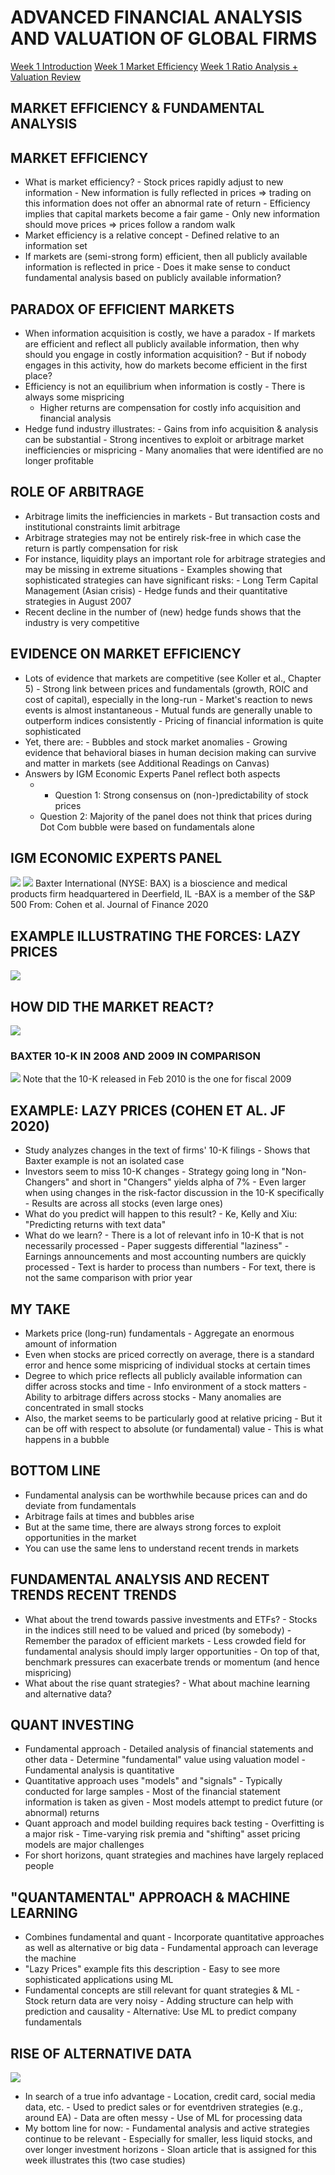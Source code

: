 # ADVANCED FINANCIAL ANALYSIS AND VALUATION OF GLOBAL FIRMS

[Week 1 Introduction](Zhe/Week%201/Week%201%20Introduction.md)
[Week 1 Market Efficiency](Zhe/Week%201/Week%201%20Market%20Efficiency.md)
[Week 1 Ratio Analysis + Valuation Review](Zhe/Week%201/Week%201%20Ratio%20Analysis%20+%20Valuation%20Review.md)

## MARKET EFFICIENCY & FUNDAMENTAL ANALYSIS

## MARKET EFFICIENCY

+ What is market efficiency?
	  - Stock prices rapidly adjust to new information
	  - New information is fully reflected in prices ⇒ trading on this information does not offer an abnormal rate of return
	  - Efficiency implies that capital markets become a fair game
	  - Only new information should move prices ⇒ prices follow a random walk
+ Market efficiency is a relative concept
	  - Defined relative to an information set
+ If markets are (semi-strong form) efficient, then all publicly available information is reflected in price
	  - Does it make sense to conduct fundamental analysis based on publicly available information?

## PARADOX OF EFFICIENT MARKETS

+ When information acquisition is costly, we have a paradox
	  - If markets are efficient and reflect all publicly available information, then why should you engage in costly information acquisition?
	  - But if nobody engages in this activity, how do markets become efficient in the first place?
+ Efficiency is not an equilibrium when information is costly
	  - There is always some mispricing
	 + Higher returns are compensation for costly info acquisition and financial analysis
+ Hedge fund industry illustrates:
	  - Gains from info acquisition & analysis can be substantial
		 - Strong incentives to exploit or arbitrage market inefficiencies or mispricing
		  - Many anomalies that were identified are no longer profitable

## ROLE OF ARBITRAGE

+ Arbitrage limits the inefficiencies in markets
		  - But transaction costs and institutional constraints limit arbitrage
+ Arbitrage strategies may not be entirely risk-free in which case the return is
partly compensation for risk
 + For instance, liquidity plays an important role for arbitrage strategies and may be missing in extreme situations
		  - Examples showing that sophisticated strategies can have significant risks:
				- Long Term Capital Management (Asian crisis)
				- Hedge funds and their quantitative strategies in August 2007
+ Recent decline in the number of (new) hedge funds shows that the industry is very competitive

## EVIDENCE ON MARKET EFFICIENCY

+ Lots of evidence that markets are competitive (see Koller et al., Chapter 5)
	  - Strong link between prices and fundamentals (growth, ROIC and cost of capital), especially in the long-run
	  - Market's reaction to news events is almost instantaneous
		- Mutual funds are generally unable to outperform indices consistently
		- Pricing of financial information is quite sophisticated
+ Yet, there are:
	  - Bubbles and stock market anomalies
		- Growing evidence that behavioral biases in human decision making can survive
and matter in markets (see Additional Readings on Canvas)
+ Answers by IGM Economic Experts Panel reflect both aspects
	+ + Question 1: Strong consensus on (non-)predictability of stock prices
	+ Question 2: Majority of the panel does not think that prices during Dot Com bubble were based on fundamentals alone

## IGM ECONOMIC EXPERTS PANEL

![](6d029c0b93c5e1306e0bd89a357b2460.png)
![](96ef0ef703925d27785c463e18e11bc4.png)
Baxter International (NYSE: BAX) is a bioscience and medical products firm headquartered in Deerfield, IL
-BAX is a member of the S&P 500
From: Cohen et al. Journal of Finance 2020

## EXAMPLE ILLUSTRATING THE FORCES: LAZY PRICES

![](38f7fbd76d3b5b33dc9424816043b819.png)

## HOW DID THE MARKET REACT?

![](d9670a3207a5153a7bf01f0a24809b04.png)

### BAXTER 10-K IN 2008 AND 2009 IN COMPARISON

![](18d7ddbdc7844f507d1bd64cb800d572.png)
Note that the 10-K
released in Feb 2010 is the one for fiscal 2009

## EXAMPLE: LAZY PRICES (COHEN ET AL. JF 2020)

+ Study analyzes changes in the text of firms' 10-K filings
		  - Shows that Baxter example is not an isolated case
+ Investors seem to miss 10-K changes
		  - Strategy going long in "Non-Changers" and short in "Changers" yields
alpha of 7%
		  - Even larger when using changes in the risk-factor discussion in the 10-K specifically
		  - Results are across all stocks (even large ones)
+ What do you predict will happen to this result?
		  - Ke, Kelly and Xiu: "Predicting returns with text data"
+ What do we learn?
		  - There is a lot of relevant info in 10-K that is not necessarily processed
		  - Paper suggests differential "laziness"
				- Earnings announcements and most accounting numbers are quickly processed             -  Text is harder to process than numbers             -  For text, there is not the same comparison with prior year

## MY TAKE

+ Markets price (long-run) fundamentals
		  - Aggregate an enormous amount of information
+ Even when stocks are priced correctly on average, there is a standard error and hence some mispricing of individual stocks at certain times
+ Degree to which price reflects all publicly available information can differ across stocks and time
		  - Info environment of a stock matters         -  Ability to arbitrage differs across stocks
				- Many anomalies are concentrated in small stocks
+ Also, the market seems to be particularly good at relative pricing
		  - But it can be off with respect to absolute (or fundamental) value
		  - This is what happens in a bubble

## BOTTOM LINE

+ Fundamental analysis can be worthwhile because prices can and do deviate from fundamentals
+ Arbitrage fails at times and bubbles arise
+ But at the same time, there are always strong forces to exploit opportunities in the market
+ You can use the same lens to understand recent trends in markets

## FUNDAMENTAL ANALYSIS AND RECENT TRENDS RECENT TRENDS

+ What about the trend towards passive investments and ETFs?
		  - Stocks in the indices still need to be valued and priced (by somebody)
			- Remember the paradox of efficient markets
			- Less crowded field for fundamental analysis should imply larger opportunities
		  - On top of that, benchmark pressures can exacerbate trends or momentum (and hence mispricing)
+ What about the rise quant strategies? - What about machine learning and alternative data?

## QUANT INVESTING

+ Fundamental approach
		  - Detailed analysis of financial statements and other data
			 - Determine "fundamental" value using valuation model
			  - Fundamental analysis is quantitative
+ Quantitative approach uses "models" and "signals"
		  - Typically conducted for large samples
			- Most of the financial statement information is taken as given
			 - Most models attempt to predict future (or abnormal) returns
+ Quant approach and model building requires back testing
		  - Overfitting is a major risk
			- Time-varying risk premia and "shifting" asset pricing models are major challenges
+ For short horizons, quant strategies and machines have largely replaced people

## "QUANTAMENTAL" APPROACH & MACHINE LEARNING

+ Combines fundamental and quant
		  - Incorporate quantitative approaches as well as alternative or big data
		  - Fundamental approach can leverage the machine
+ "Lazy Prices" example fits this description
		  - Easy to see more sophisticated applications using ML
+ Fundamental concepts are still relevant for quant strategies & ML
		  - Stock return data are very noisy
		  - Adding structure can help with prediction and causality
		  - Alternative: Use ML to predict company fundamentals

## RISE OF ALTERNATIVE DATA

![](46f5e9fc7f2f53a14ec51e18d7eddaaa.png)

+ In search of a true info advantage
		  - Location, credit card, social media data, etc.
		  - Used to predict sales or for eventdriven strategies (e.g., around EA)
		  - Data are often messy
				- Use of ML for processing data
+ My bottom line for now:
		  - Fundamental analysis and active strategies continue to be relevant
		  - Especially for smaller, less liquid stocks, and over longer investment horizons
			- Sloan article that is assigned for this week illustrates this (two case studies)